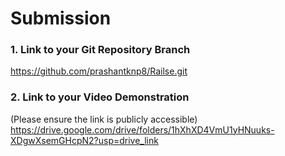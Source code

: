 # Submission


### 1. Link to your Git Repository Branch
https://github.com/prashantknp8/Railse.git


### 2. Link to your Video Demonstration
(Please ensure the link is publicly accessible)
https://drive.google.com/drive/folders/1hXhXD4VmU1yHNuuks-XDgwXsemGHcpN2?usp=drive_link
